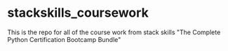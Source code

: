# stackskills_coursework

This is the repo for all of the course work from stack skills "The Complete Python Certification Bootcamp Bundle"